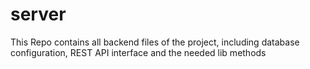 # server
This Repo contains all backend files of the project, including database configuration, REST API interface and the needed lib methods
